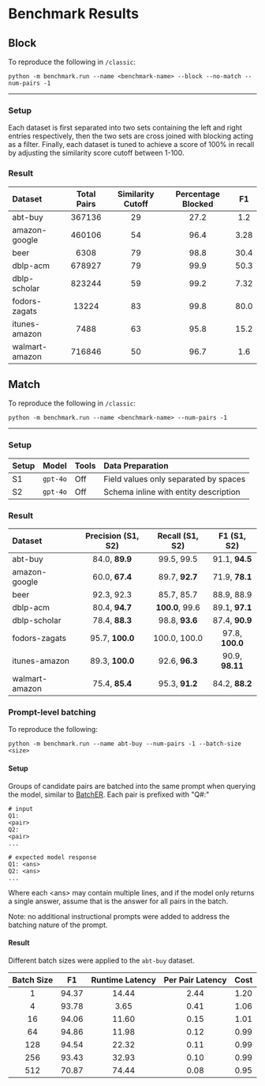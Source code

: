 # Benchmark Results


## Block

To reproduce the following in `/classic`:
```
python -m benchmark.run --name <benchmark-name> --block --no-match --num-pairs -1
```

----

### Setup

Each dataset is first separated into two sets containing the left and right entries 
respectively, then the two sets are cross joined with blocking acting as a filter. 
Finally, each dataset is tuned to achieve a score of 100% in recall by adjusting the 
similarity score cutoff between 1-100.

### Result
| Dataset       | Total Pairs | Similarity Cutoff | Percentage Blocked |    F1    |
| :------------ |:-----------:|:-----------------:|:------------------:|:--------:|
| abt-buy       |   367136    |        29         |        27.2        |   1.2    |
| amazon-google |   460106    |        54         |        96.4        |   3.28   |
| beer          |    6308     |        79         |        98.8        |   30.4   |
| dblp-acm      |   678927    |        79         |        99.9        |   50.3   |
| dblp-scholar  |   823244    |        59         |        99.2        |   7.32   |
| fodors-zagats |    13224    |        83         |        99.8        |   80.0   |
| itunes-amazon |    7488     |        63         |        95.8        |   15.2   |
| walmart-amazon|   716846    |        50         |        96.7        |   1.6    |


## Match

To reproduce the following in `/classic`:
```
python -m benchmark.run --name <benchmark-name> --num-pairs -1
```

----

### Setup
| Setup   | Model    | Tools | Data Preparation                       |
| :------ | :------- | :---- | :------------------------------------  |
| S1      | `gpt-4o` | Off   | Field values only separated by spaces  |
| S2      | `gpt-4o` | Off   | Schema inline with entity description  |

### Result
| Dataset       | Precision (S1, S2) | Recall (S1, S2) |   F1 (S1, S2)   |
| :------------ |:------------------:|:---------------:|:---------------:|
| abt-buy       |   84.0, **89.9**   |   99.5, 99.5    | 91.1, **94.5**  |
| amazon-google |   60.0, **67.4**   | 89.7, **92.7**  | 71.9, **78.1**  |
| beer          |     92.3, 92.3     |   85.7, 85.7    |   88.9, 88.9    |
| dblp-acm      |   80.4, **94.7**   | **100.0**, 99.6 | 89.1, **97.1**  |
| dblp-scholar  |   78.4, **88.3**   | 98.8, **93.6**  | 87.4, **90.9**  |
| fodors-zagats |  95.7, **100.0**   |  100.0, 100.0   | 97.8, **100.0** |
| itunes-amazon |  89.3, **100.0**   | 92.6, **96.3**  | 90.9, **98.11** |
| walmart-amazon|   75.4, **85.4**   | 95.3, **91.2**  | 84.2, **88.2**  |

### Prompt-level batching

To reproduce the following:
```
python -m benchmark.run --name abt-buy --num-pairs -1 --batch-size <size>
```

#### Setup

Groups of candidate pairs are batched into the same prompt when querying the model, similar to [BatchER](https://github.com/fmh1art/BatchER). Each pair is prefixed with "Q#:"

```
# input
Q1:
<pair>
Q2:
<pair>
...

# expected model response
Q1: <ans>
Q2: <ans>
...
```

Where each \<ans\> may contain multiple lines, and if the model only returns a single answer, assume that is the answer for all pairs in the batch.

Note: no additional instructional prompts were added to address the batching nature of the prompt.

#### Result

Different batch sizes were applied to the `abt-buy` dataset.

| Batch Size | F1    | Runtime Latency | Per Pair Latency | Cost |
|:----------:|:-----:|:---------------:|:----------------:|:----:|
| 1          | 94.37 | 14.44           | 2.44             | 1.20 |
| 4          | 93.78 | 3.65            | 0.41             | 1.06 |
| 16         | 94.06 | 11.60           | 0.15             | 1.01 |
| 64         | 94.86 | 11.98           | 0.12             | 0.99 |
| 128        | 94.54 | 22.32           | 0.11             | 0.99 |
| 256        | 93.43 | 32.93           | 0.10             | 0.99 |
| 512        | 70.87 | 74.44           | 0.08             | 0.95 |
